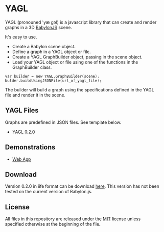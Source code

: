 # YAGL

YAGL (pronouned 'yæ gəl) is a javascript library that can create and render graphs in a 3D [BabylonJS](http://babylonjs.com) scene.  

It's easy to use.

- Create a Babylon scene object.
- Define a graph in a YAGL object or file.
- Create a YAGL GraphBuilder object, passing in the scene object.
- Load your YAGL object or file using one of the functions in the GraphBuilder class.

```
var builder = new YAGL.GraphBuilder(scene);
bulder.buildUsingJSONFile(url_of_yagl_file);
```

The builder will build a graph using the specifications defined in the YAGL file and render it in the scene.

## YAGL Files

Graphs are predefined in JSON files.  See template below.

- [YAGL 0.2.0](https://github.com/erimcg/YAGL/blob/master/doc/templates/0.2.0.yagl)

## Demonstrations

- [Web App](http://n0code.net/yagl/demo/basic/)

## Download

Version 0.2.0 in iife format can be download [here](https://github.com/erimcg/YAGL/blob/master/dist/0-2-0/yagl.js).  This version has not been tested on the current version of Babylon.js.

## License
All files in this repository are released under the [MIT](https://opensource.org/licenses/MIT) license unless
specified otherwise at the beginning of the file.

